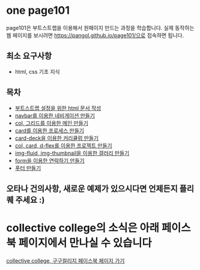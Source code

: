 # one page101

page101은 부트스트랩을 이용해서 원페이지 만드는 과정을 학습합니다.
실제 동작하는 웹 페이지를 보시려면 https://pangol.github.io/page101/으로 접속하면 됩니다.

## 최소 요구사항
- html, css 기초 지식

## 목차
- [부트스트랩 설정을 위한 html 문서 작성](01introandsetting.md)
- [navbar를 이용한 네비게이션 만들기](02navbar.md)
- [col, 그리드를 이용한 메인 만들기](03main.md)
- [card를 이용한 프로세스 만들기](04process.md)
- [card-deck을 이용한 커리큘럼 만들기](05curriculum.md)
- [col, card, d-flex를 이용한 프로젝트 만들기](06project.md)
- [img-fluid, img-thumbnail을 이용한 갤러리 만들기](07gallery.md)
- [form을 이용한 연락하기 만들기](08form.md)
- [푸터 만들기](09footer.md)

## 오타나 건의사항, 새로운 예제가 있으시다면 언제든지 플리퀘 주세요 :)

# collective college의 소식은 아래 페이스북 페이지에서 만나실 수 있습니다
[collective college, 구구컬리지 페이스북 페이지 가기](https://www.facebook.com/99colleage)